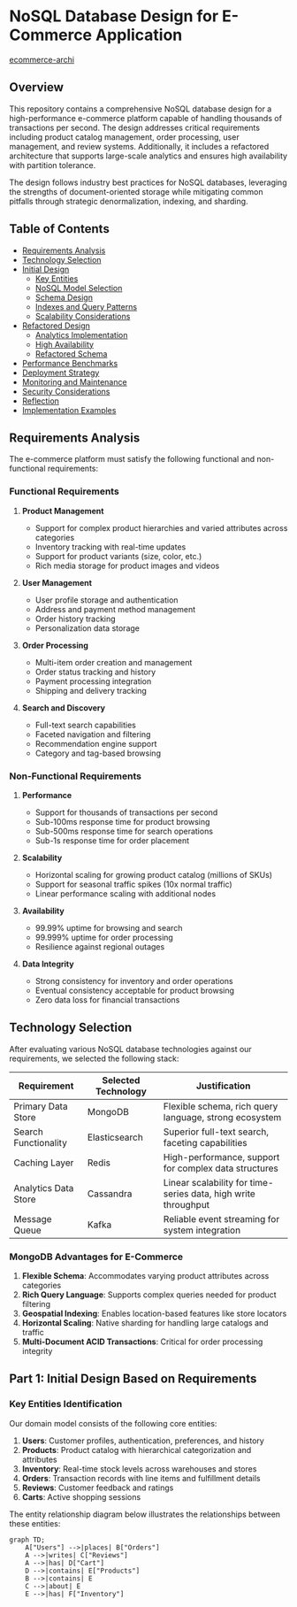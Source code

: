# NoSQL Database Design for E-Commerce Application

[ecommerce-archi](https://github.com/idrissbado/ecommerce-archi)

## Overview

This repository contains a comprehensive NoSQL database design for a high-performance e-commerce platform capable of handling thousands of transactions per second. The design addresses critical requirements including product catalog management, order processing, user management, and review systems. Additionally, it includes a refactored architecture that supports large-scale analytics and ensures high availability with partition tolerance.

The design follows industry best practices for NoSQL databases, leveraging the strengths of document-oriented storage while mitigating common pitfalls through strategic denormalization, indexing, and sharding.

## Table of Contents

- [Requirements Analysis](#requirements-analysis)
- [Technology Selection](#technology-selection)
- [Initial Design](#part-1-initial-design-based-on-requirements)
  - [Key Entities](#key-entities-identification)
  - [NoSQL Model Selection](#nosql-model-selection)
  - [Schema Design](#schema-design)
  - [Indexes and Query Patterns](#indexes-and-query-patterns)
  - [Scalability Considerations](#scalability-and-consistency-considerations)
- [Refactored Design](#part-2-refactored-design-for-new-requirements)
  - [Analytics Implementation](#analytics-requirement)
  - [High Availability](#high-availability-implementation)
  - [Refactored Schema](#refactored-schema-examples)
- [Performance Benchmarks](#performance-benchmarks)
- [Deployment Strategy](#deployment-strategy)
- [Monitoring and Maintenance](#monitoring-and-maintenance)
- [Security Considerations](#security-considerations)
- [Reflection](#reflection-on-refactoring)
- [Implementation Examples](#implementation-examples)

## Requirements Analysis

The e-commerce platform must satisfy the following functional and non-functional requirements:

### Functional Requirements

1. **Product Management**

   - Support for complex product hierarchies and varied attributes across categories
   - Inventory tracking with real-time updates
   - Support for product variants (size, color, etc.)
   - Rich media storage for product images and videos

2. **User Management**

   - User profile storage and authentication
   - Address and payment method management
   - Order history tracking
   - Personalization data storage

3. **Order Processing**

   - Multi-item order creation and management
   - Order status tracking and history
   - Payment processing integration
   - Shipping and delivery tracking

4. **Search and Discovery**
   - Full-text search capabilities
   - Faceted navigation and filtering
   - Recommendation engine support
   - Category and tag-based browsing

### Non-Functional Requirements

1. **Performance**

   - Support for thousands of transactions per second
   - Sub-100ms response time for product browsing
   - Sub-500ms response time for search operations
   - Sub-1s response time for order placement

2. **Scalability**

   - Horizontal scaling for growing product catalog (millions of SKUs)
   - Support for seasonal traffic spikes (10x normal traffic)
   - Linear performance scaling with additional nodes

3. **Availability**

   - 99.99% uptime for browsing and search
   - 99.999% uptime for order processing
   - Resilience against regional outages

4. **Data Integrity**
   - Strong consistency for inventory and order operations
   - Eventual consistency acceptable for product browsing
   - Zero data loss for financial transactions

## Technology Selection

After evaluating various NoSQL database technologies against our requirements, we selected the following stack:

| Requirement          | Selected Technology | Justification                                                  |
| -------------------- | ------------------- | -------------------------------------------------------------- |
| Primary Data Store   | MongoDB             | Flexible schema, rich query language, strong ecosystem         |
| Search Functionality | Elasticsearch       | Superior full-text search, faceting capabilities               |
| Caching Layer        | Redis               | High-performance, support for complex data structures          |
| Analytics Data Store | Cassandra           | Linear scalability for time-series data, high write throughput |
| Message Queue        | Kafka               | Reliable event streaming for system integration                |

### MongoDB Advantages for E-Commerce

1. **Flexible Schema**: Accommodates varying product attributes across categories
2. **Rich Query Language**: Supports complex queries needed for product filtering
3. **Geospatial Indexing**: Enables location-based features like store locators
4. **Horizontal Scaling**: Native sharding for handling large catalogs and traffic
5. **Multi-Document ACID Transactions**: Critical for order processing integrity

## Part 1: Initial Design Based on Requirements

### Key Entities Identification

Our domain model consists of the following core entities:

1. **Users**: Customer profiles, authentication, preferences, and history
2. **Products**: Product catalog with hierarchical categorization and attributes
3. **Inventory**: Real-time stock levels across warehouses and stores
4. **Orders**: Transaction records with line items and fulfillment details
5. **Reviews**: Customer feedback and ratings
6. **Carts**: Active shopping sessions

The entity relationship diagram below illustrates the relationships between these entities:

```mermaid title="E-Commerce Entity Relationships" type="diagram"
graph TD;
    A["Users"] -->|places| B["Orders"]
    A -->|writes| C["Reviews"]
    A -->|has| D["Cart"]
    D -->|contains| E["Products"]
    B -->|contains| E
    C -->|about| E
    E -->|has| F["Inventory"]
```

